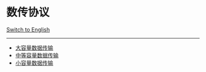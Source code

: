 # 数传协议

[Switch to English](https://github.com/ZhuYanzhen1/CDTP/blob/master/README.md)

***

- [大容量数据传输](https://github.com/ZhuYanzhen1/CDTP/blob/master/Large%20Capacity/README_CN.md)
- [中等容量数据传输](https://github.com/ZhuYanzhen1/CDTP/blob/master/Mid%20Capacity/README_CN.md)
- [小容量数据传输](https://github.com/ZhuYanzhen1/CDTP/blob/master/Small%20Capacity/README_CN.md)